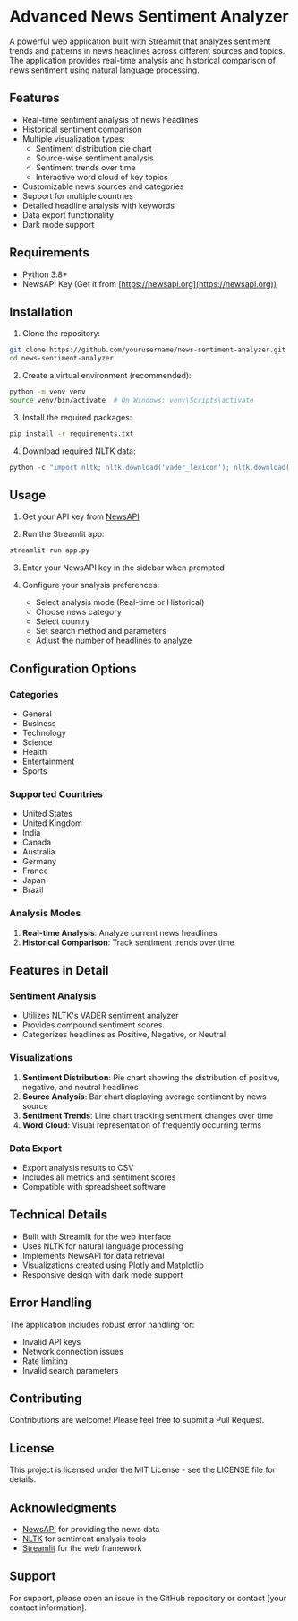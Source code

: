 # Advanced News Sentiment Analyzer

A powerful web application built with Streamlit that analyzes sentiment trends and patterns in news headlines across different sources and topics. The application provides real-time analysis and historical comparison of news sentiment using natural language processing.

## Features

- Real-time sentiment analysis of news headlines
- Historical sentiment comparison
- Multiple visualization types:
  - Sentiment distribution pie chart
  - Source-wise sentiment analysis
  - Sentiment trends over time
  - Interactive word cloud of key topics
- Customizable news sources and categories
- Support for multiple countries
- Detailed headline analysis with keywords
- Data export functionality
- Dark mode support

## Requirements

- Python 3.8+
- NewsAPI Key (Get it from [https://newsapi.org](https://newsapi.org))

## Installation

1. Clone the repository:

```bash
git clone https://github.com/yourusername/news-sentiment-analyzer.git
cd news-sentiment-analyzer
```

2. Create a virtual environment (recommended):

```bash
python -m venv venv
source venv/bin/activate  # On Windows: venv\Scripts\activate
```

3. Install the required packages:

```bash
pip install -r requirements.txt
```

4. Download required NLTK data:

```python
python -c "import nltk; nltk.download('vader_lexicon'); nltk.download('punkt'); nltk.download('stopwords')"
```

## Usage

1. Get your API key from [NewsAPI](https://newsapi.org)

2. Run the Streamlit app:

```bash
streamlit run app.py
```

3. Enter your NewsAPI key in the sidebar when prompted

4. Configure your analysis preferences:
   - Select analysis mode (Real-time or Historical)
   - Choose news category
   - Select country
   - Set search method and parameters
   - Adjust the number of headlines to analyze

## Configuration Options

### Categories

- General
- Business
- Technology
- Science
- Health
- Entertainment
- Sports

### Supported Countries

- United States
- United Kingdom
- India
- Canada
- Australia
- Germany
- France
- Japan
- Brazil

### Analysis Modes

1. **Real-time Analysis**: Analyze current news headlines
2. **Historical Comparison**: Track sentiment trends over time

## Features in Detail

### Sentiment Analysis

- Utilizes NLTK's VADER sentiment analyzer
- Provides compound sentiment scores
- Categorizes headlines as Positive, Negative, or Neutral

### Visualizations

1. **Sentiment Distribution**: Pie chart showing the distribution of positive, negative, and neutral headlines
2. **Source Analysis**: Bar chart displaying average sentiment by news source
3. **Sentiment Trends**: Line chart tracking sentiment changes over time
4. **Word Cloud**: Visual representation of frequently occurring terms

### Data Export

- Export analysis results to CSV
- Includes all metrics and sentiment scores
- Compatible with spreadsheet software

## Technical Details

- Built with Streamlit for the web interface
- Uses NLTK for natural language processing
- Implements NewsAPI for data retrieval
- Visualizations created using Plotly and Matplotlib
- Responsive design with dark mode support

## Error Handling

The application includes robust error handling for:

- Invalid API keys
- Network connection issues
- Rate limiting
- Invalid search parameters

## Contributing

Contributions are welcome! Please feel free to submit a Pull Request.

## License

This project is licensed under the MIT License - see the LICENSE file for details.

## Acknowledgments

- [NewsAPI](https://newsapi.org) for providing the news data
- [NLTK](https://www.nltk.org/) for sentiment analysis tools
- [Streamlit](https://streamlit.io) for the web framework

## Support

For support, please open an issue in the GitHub repository or contact [your contact information].
